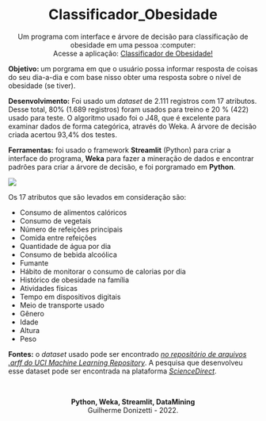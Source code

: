 <h1 align="center">Classificador_Obesidade</h1>
<p align="center">Um programa com interface e árvore de decisão para classificação de obesidade em uma pessoa :computer:<br>
  Acesse a aplicação: <a href="https://share.streamlit.io/guilhermedonizetti/classificador_obesidade/main.py">Classificador de Obesidade!</a></p>

<b>Objetivo: </b>um porgrama em que o usuário possa informar resposta de coisas do seu dia-a-dia e com base nisso obter uma resposta sobre o nível de obesidade (se tiver).

<b>Desenvolvimento:</b> Foi usado um <i>dataset</i> de 2.111 registros com 17 atributos. Desse total, 80% (1.689 registros) foram usados para treino e 20 % (422) usado para teste. O algoritmo usado foi o J48, que é excelente para examinar dados de forma categórica, através do Weka. A árvore de decisão criada acertou 93,4% dos testes.



<b>Ferramentas:</b> foi usado o framework <b>Streamlit</b> (Python) para criar a interface do programa, <b>Weka</b> para fazer a mineração de dados e encontrar padrões para criar a árvore de decisão, e foi porgramado em <b>Python</b>.

<img align="center" src="https://github.com/guilhermedonizetti/Classificador_Obesidade/blob/master/images/imagem1.png" >

Os 17 atributos que são levados em consideração são:<br>
<ul>
  <li>Consumo de alimentos calóricos</li>
  <li>Consumo de vegetais</li>
  <li>Número de refeições principais</li>
  <li>Comida entre refeições</li>
  <li>Quantidade de água por dia</li>
  <li>Consumo de bebida alcoólica</li>
  <li>Fumante</li>
  <li>Hábito de monitorar o consumo de calorias por dia</li>
  <li>Histórico de obesidade na família</li>
  <li>Atividades físicas</li>
  <li>Tempo em dispositivos digitais</li>
  <li>Meio de transporte usado</li>
  <li>Gênero</li>
  <li>Idade</li>
  <li>Altura</li>
  <li>Peso</li>
</ul>

<b>Fontes:</b> o <i>dataset</i> usado pode ser encontrado <i><a href="https://archive.ics.uci.edu/ml/datasets/Estimation+of+obesity+levels+based+on+eating+habits+and+physical+condition+">no repositório de arquivos .arff do UCI Machine Learning Repository</a></i>. A pesquisa que desenvolveu esse dataset pode ser encontrada na plataforma <i><a href="https://www.sciencedirect.com/science/article/pii/S2352340919306985?via%3Dihub">ScienceDirect</a></i>.

<br>

<p align="center">
<b>Python, Weka, Streamlit, DataMining</b><br>Guilherme Donizetti - 2022.
</p>
